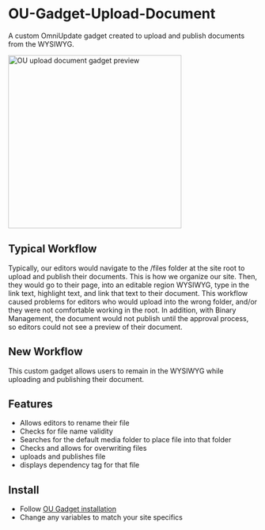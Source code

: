 # OU-Gadget-Upload-Document

A custom OmniUpdate gadget created to upload and publish documents from the WYSIWYG.

<img src="https://www.wcu.edu/custom_gadgets/insert-document/insert-document-thumbnail.png" alt="OU upload document gadget preview" width="350">

## Typical Workflow

Typically, our editors would navigate to the /files folder at the site root to upload and publish their documents. This is how we organize our site. Then, they would go to their page, into an editable region WYSIWYG, type in the link text, highlight text, and link that text to their document. This workflow caused problems for editors who would upload into the wrong folder, and/or they were not comfortable working in the root. In addition, with Binary Management, the document would not publish until the approval process, so editors could not see a preview of their document.

## New Workflow

This custom gadget allows users to remain in the WYSIWYG while uploading and publishing their document.

## Features

- Allows editors to rename their file
- Checks for file name validity
- Searches for the default media folder to place file into that folder
- Checks and allows for overwriting files
- uploads and publishes file
- displays dependency tag for that file

## Install
 
- Follow [OU Gadget installation](https://support.omniupdate.com/learn-ou-campus/administration/setup/gadgets.html)
- Change any variables to match your site specifics

